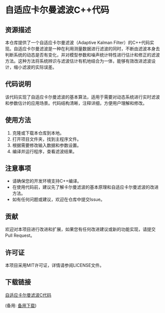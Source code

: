 # 自适应卡尔曼滤波C++代码

## 资源描述

本仓库提供了一个自适应卡尔曼滤波（Adaptive Kalman Filter）的C++代码实现。自适应卡尔曼滤波是一种在利用测量数据进行滤波的同时，不断由滤波本身去判断系统的动态是否有变化，并对模型参数和噪声统计特性进行估计和修正的滤波方法。这种方法将系统辨识与滤波估计有机地结合为一体，能够有效改进滤波设计，缩小滤波的实际误差。

## 代码说明

该代码实现了自适应卡尔曼滤波的基本算法，适用于需要对动态系统进行实时滤波和参数估计的应用场景。代码结构清晰，注释详细，方便用户理解和修改。

## 使用方法

1. 克隆或下载本仓库到本地。
2. 打开项目文件夹，找到主程序文件。
3. 根据需要修改输入数据和参数设置。
4. 编译并运行程序，查看滤波结果。

## 注意事项

- 请确保您的开发环境支持C++编译。
- 在使用代码前，建议先了解卡尔曼滤波的基本原理和自适应卡尔曼滤波的改进方法。
- 如有任何问题或建议，欢迎在仓库中提交Issue。

## 贡献

欢迎对本项目进行改进和扩展，如果您有任何改进建议或新的功能实现，请提交Pull Request。

## 许可证

本项目采用MIT许可证，详情请参阅LICENSE文件。

## 下载链接
[自适应卡尔曼滤波C代码](https://pan.quark.cn/s/7e347138c214) 

(备用: [备用下载](https://pan.baidu.com/s/1gSvAR-6e5l4LCEgTmEowgQ?pwd=6tdv))
